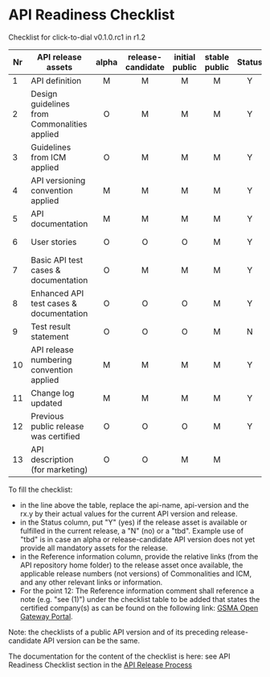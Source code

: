 # API Readiness Checklist

Checklist for click-to-dial v0.1.0.rc1 in r1.2

| Nr | API release assets                           | alpha | release-candidate | initial public | stable public | Status | Reference information                                                                                                     |
| -- | -------------------------------------------- | :---: | :---------------: | :------------: | :-----------: | :----: | ------------------------------------------------------------------------------------------------------------------------- |
| 1  | API definition                               |   M   |         M         |       M       |       M       |   Y   | [/code/API_definitions/click-to-dial.yaml](/code/API_definitions/click-to-dial.yaml)                                         |
| 2  | Design guidelines from Commonalities applied |   O   |         M         |       M       |       M       |   Y   | [r3.2](https://github.com/camaraproject/Commonalities/releases/tag/r3.2)                                                     |
| 3  | Guidelines from ICM applied                  |   O   |         M         |       M       |       M       |   Y   | [r3.2](https://github.com/camaraproject/IdentityAndConsentManagement/releases/tag/r3.2)                                      |
| 4  | API versioning convention applied            |   M   |         M         |       M       |       M       |   Y   |                                                                                                                           |
| 5  | API documentation                            |   M   |         M         |       M       |       M       |   Y   | [/code/API_definitions/click-to-dial_API.md](/code/API_definitions/click-to-dial_API.md)                                     |
| 6  | User stories                                 |   O   |         O         |       O       |       M       |   Y   | [/documentation/API_documentation/click-to-dial_User_Story.md](/documentation/API_documentation/click-to-dial_User_Story.md) |
| 7  | Basic API test cases & documentation         |   O   |         M         |       M       |       M       |   Y   | [/code/Test_definitions](/code/Test_definitions)                                                                             |
| 8  | Enhanced API test cases & documentation      |   O   |         O         |       O       |       M       |   Y   | [/code/Test_definitions](/code/Test_definitions)                                                                             |
| 9  | Test result statement                        |   O   |         O         |       O       |       M       |   N   |                                                                                                                           |
| 10 | API release numbering convention applied     |   M   |         M         |       M       |       M       |   Y   |                                                                                                                           |
| 11 | Change log updated                           |   M   |         M         |       M       |       M       |   Y   | [/CHANGELOG.md](/CHANGELOG.md)                                                                                               |
| 12 | Previous public release was certified        |   O   |         O         |       O       |       M       |   Y   |                                                                                                                           |
| 13 | API description (for marketing)              |   O   |         O         |    M    |    M   |      | [wiki link](https://lf-camaraproject.atlassian.net/wiki/xxx) |

To fill the checklist:

- in the line above the table, replace the api-name, api-version and the rx.y by their actual values for the current API version and release.
- in the Status column, put "Y" (yes) if the release asset is available or fulfilled in the current release, a "N" (no) or a "tbd". Example use of "tbd" is in case an alpha or release-candidate API version does not yet provide all mandatory assets for the release.
- in the Reference information column, provide the relative links (from the API repository home folder) to the release asset once available, the applicable release numbers (not versions) of Commonalities and ICM, and any other relevant links or information.
- For the point 12: The Reference information comment shall reference a note (e.g. "see (1)") under the checklist table to be added that states the certified company(s) as can be found on the following link: [GSMA Open Gateway Portal](https://open-gateway.gsma.com/).

Note: the checklists of a public API version and of its preceding release-candidate API version can be the same.

The documentation for the content of the checklist is here: see API Readiness Checklist section in the [API Release Process](https://lf-camaraproject.atlassian)
